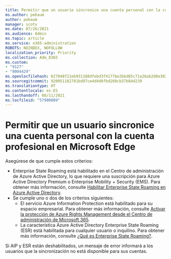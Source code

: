 ```yaml
---
title: Permitir que un usuario sincronice una cuenta personal con la cuenta profesional en Microsoft Edge
ms.author: pebaum
author: pebaum
manager: scotv
ms.date: 07/26/2021
ms.audience: Admin
ms.topic: article
ms.service: o365-administration
ROBOTS: NOINDEX, NOFOLLOW
localization_priority: Priority
ms.collection: Adm_O365
ms.custom:
- "9127"
- "9004429"
ms.openlocfilehash: 627048f21eb931188dfebd3f4177be2bbd65c71e26ab2d0e302f5ab49e9fbc53
ms.sourcegitcommit: 920051182781bd97ce4d4d6fbd268cb37b84d239
ms.translationtype: HT
ms.contentlocale: es-ES
ms.lasthandoff: 08/11/2021
ms.locfileid: "57900089"
---
```

# <a name="enable-a-user-to-sync-a-personal-account-with-the-work-account-in-microsoft-edge"></a>Permitir que un usuario sincronice una cuenta personal con la cuenta profesional en Microsoft Edge

Asegúrese de que cumple estos criterios:

- Enterprise State Roaming está habilitado en el Centro de administración de Azure Active Directory, lo que requiere una suscripción para Azure Active Directory Premium o Enterprise Mobility + Security (EMS). Para obtener más información, consulte [Habilitar Enterprise State Roaming en Azure Active Directory](https://docs.microsoft.com/azure/active-directory/devices/enterprise-state-roaming-enable).
- Se cumple uno o dos de los criterios siguientes:
    - El servicio Azure Information Protection está habilitado para su espacio empresarial. Para obtener más información, consulte [Activar la protección de Azure Rights Management desde el Centro de administración de Microsoft 365](https://docs.microsoft.com/azure/information-protection/activate-office365).
    - La característica Azure Active Directory Enterprise State Roaming (ESR) está habilitada para cualquier usuario o inquilino. Para obtener más información, consulte [¿Qué es Enterprise State Roaming?](https://docs.microsoft.com/azure/active-directory/devices/enterprise-state-roaming-overview).

Si AIP y ESR están deshabilitados, un mensaje de error informará a los usuarios que la sincronización no está disponible para sus cuentas.
